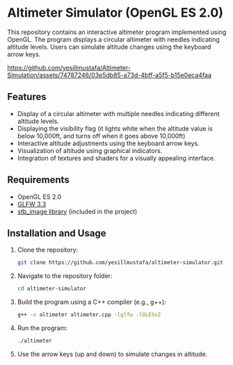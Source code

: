 # Altimeter Simulator (OpenGL ES 2.0)

This repository contains an interactive altimeter program implemented using OpenGL. The program displays a circular altimeter with needles indicating altitude levels. Users can simulate altitude changes using the keyboard arrow keys.

https://github.com/yesillmustafa/Altimeter-Simulation/assets/74787246/03e5db85-a73d-4bff-a5f5-b15e0eca4faa

## Features

- Display of a circular altimeter with multiple needles indicating different altitude levels.
- Displaying the visibility flag (it lights white when the altitude value is below 10,000ft, and turns off when it goes above 10,000ft)
- Interactive altitude adjustments using the keyboard arrow keys.
- Visualization of altitude using graphical indicators.
- Integration of textures and shaders for a visually appealing interface.

## Requirements

- OpenGL ES 2.0
- [GLFW 3.3](https://www.glfw.org/)
- [stb_image library](https://github.com/nothings/stb) (included in the project)

## Installation and Usage

1. Clone the repository:
   ```bash
   git clone https://github.com/yesillmustafa/altimeter-simulator.git
   ```
2. Navigate to the repository folder:
    ```bash
   cd altimeter-simulator
    ```
3. Build the program using a C++ compiler (e.g., g++):
    ```bash
   g++ -o altimeter altimeter.cpp -lglfw -lGLESv2
    ```
4. Run the program:
    ```bash
   ./altimeter
     ```
5. Use the arrow keys (up and down) to simulate changes in altitude.
